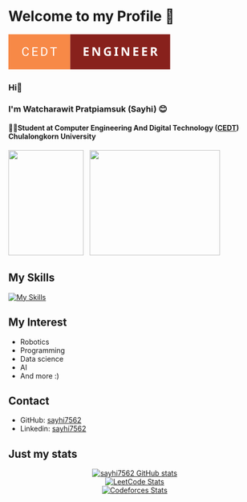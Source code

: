 # Welcome to my Profile 🎉

![badgecedt](https://github.com/CEDT-Chula/For-The-Cedt-Badge/blob/main/badges/cedt-engineer.svg?raw=ture)

### Hi👋

### I'm **Watcharawit Pratpiamsuk (Sayhi) 😊**

#### 🧑‍🎓Student at Computer Engineering And Digital Technology ([CEDT](https://github.com/CEDT-Chula)) Chulalongkorn University

<div>
<img src="https://media.tenor.com/hZhSo1hoEokAAAAi/line-friends-brown-bear.gif" width="150" height="210" />
&nbsp;
<img src="https://i.pinimg.com/originals/63/c8/cc/63c8cc9e69d5f96a5ba105aaaaf8c8e2.gif" width="260" height="210" /> 
</div>


## My Skills

[![My Skills](https://skillicons.dev/icons?i=c,cpp,discord,ps,python,arduino)](https://skillicons.dev)



## My Interest
- Robotics
- Programming
- Data science
- AI
- And more :)

## Contact

- GitHub: [sayhi7562](https://github.com/sayhi7562)
- Linkedin: [sayhi7562](https://www.linkedin.com/in/sayhi7562)
  


## Just my stats

<div style="display: flex; flex-direction: column; align-items: center;">
  <a href="https://github.com/sayhi7562">
    <img src="https://github-readme-stats.vercel.app/api?username=sayhi7562&theme=algolia&show_icons=true" width="400" height="200" alt="sayhi7562 GitHub stats" />
  </a>
  
  <a href="https://leetcode.com/sayhi7562">
    <img src="https://leetcard.jacoblin.cool/sayhi7562?theme=nord" width="400" height="200" alt="LeetCode Stats" />
  </a>

  <a href="https://codeforces.com/profile/sayhi7562">
    <img src="https://codeforces-readme-stats.vercel.app/api/card?username=sayhi7562&theme=algolia" width="400" height="250" alt="Codeforces Stats" />
  </a>
</div>

